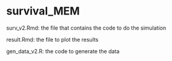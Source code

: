 # survival_MEM

surv_v2.Rmd: the file that contains the code to do the simulation

result.Rmd: the file to plot the results

gen_data_v2.R: the code to generate the data
